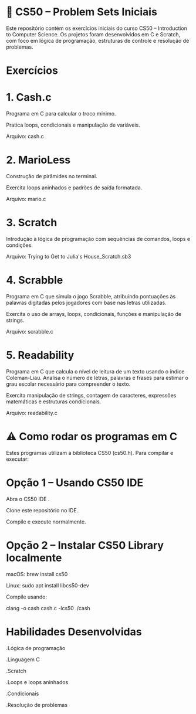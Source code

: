 # 🏅 CS50 – Problem Sets Iniciais

Este repositório contém os exercícios iniciais do curso CS50 – Introduction to Computer Science. Os projetos foram desenvolvidos em C e Scratch, com foco em lógica de programação, estruturas de controle e resolução de problemas.

# Exercícios

# 1. Cash.c

Programa em C para calcular o troco mínimo.

Pratica loops, condicionais e manipulação de variáveis.

Arquivo: cash.c

# 2. MarioLess

Construção de pirâmides no terminal.

Exercita loops aninhados e padrões de saída formatada.

Arquivo: mario.c

# 3. Scratch

Introdução à lógica de programação com sequências de comandos, loops e condições.

Arquivo: Trying to Get to Julia's House_Scratch.sb3

# 4. Scrabble

Programa em C que simula o jogo Scrabble, atribuindo pontuações às palavras digitadas pelos jogadores com base nas letras utilizadas.

Exercita o uso de arrays, loops, condicionais, funções e manipulação de strings.

Arquivo: scrabble.c

# 5. Readability

Programa em C que calcula o nível de leitura de um texto usando o índice Coleman-Liau.
Analisa o número de letras, palavras e frases para estimar o grau escolar necessário para compreender o texto.

Exercita manipulação de strings, contagem de caracteres, expressões matemáticas e estruturas condicionais.

Arquivo: readability.c

# ⚠️ Como rodar os programas em C

Estes programas utilizam a biblioteca CS50 (cs50.h). Para compilar e executar:

# Opção 1 – Usando CS50 IDE

Abra o CS50 IDE
.

Clone este repositório no IDE.

Compile e execute normalmente.

# Opção 2 – Instalar CS50 Library localmente

macOS: brew install cs50

Linux: sudo apt install libcs50-dev

Compile usando:

clang -o cash cash.c -lcs50
./cash

# Habilidades Desenvolvidas

.Lógica de programação

.Linguagem C

.Scratch

.Loops e loops aninhados

.Condicionais

.Resolução de problemas
